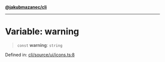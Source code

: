 [**@jakubmazanec/cli**](../../../../README.md)

---

# Variable: warning

> `const` **warning**: `string`

Defined in:
[cli/source/ui/icons.ts:8](https://github.com/jakubmazanec/tools/blob/d956cf350ae3e6bad1df754a19dfbabb088c1451/packages/cli/source/ui/icons.ts#L8)
